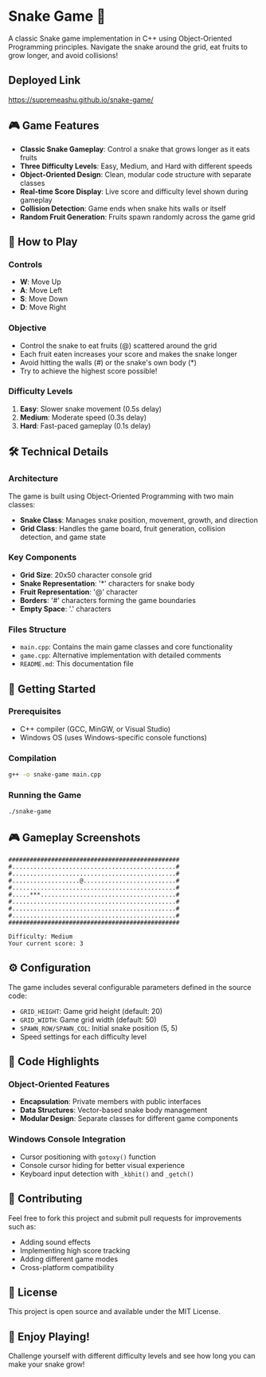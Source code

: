 # Snake Game 🐍

A classic Snake game implementation in C++ using Object-Oriented Programming principles. Navigate the snake around the grid, eat fruits to grow longer, and avoid collisions!
## Deployed Link 
  https://supremeashu.github.io/snake-game/
## 🎮 Game Features

- **Classic Snake Gameplay**: Control a snake that grows longer as it eats fruits
- **Three Difficulty Levels**: Easy, Medium, and Hard with different speeds
- **Object-Oriented Design**: Clean, modular code structure with separate classes
- **Real-time Score Display**: Live score and difficulty level shown during gameplay
- **Collision Detection**: Game ends when snake hits walls or itself
- **Random Fruit Generation**: Fruits spawn randomly across the game grid

## 🎯 How to Play

### Controls

- **W**: Move Up
- **A**: Move Left
- **S**: Move Down
- **D**: Move Right

### Objective

- Control the snake to eat fruits (@) scattered around the grid
- Each fruit eaten increases your score and makes the snake longer
- Avoid hitting the walls (#) or the snake's own body (\*)
- Try to achieve the highest score possible!

### Difficulty Levels

1. **Easy**: Slower snake movement (0.5s delay)
2. **Medium**: Moderate speed (0.3s delay)
3. **Hard**: Fast-paced gameplay (0.1s delay)

## 🛠️ Technical Details

### Architecture

The game is built using Object-Oriented Programming with two main classes:

- **Snake Class**: Manages snake position, movement, growth, and direction
- **Grid Class**: Handles the game board, fruit generation, collision detection, and game state

### Key Components

- **Grid Size**: 20x50 character console grid
- **Snake Representation**: '\*' characters for snake body
- **Fruit Representation**: '@' character
- **Borders**: '#' characters forming the game boundaries
- **Empty Space**: '.' characters

### Files Structure

- `main.cpp`: Contains the main game classes and core functionality
- `game.cpp`: Alternative implementation with detailed comments
- `README.md`: This documentation file

## 🚀 Getting Started

### Prerequisites

- C++ compiler (GCC, MinGW, or Visual Studio)
- Windows OS (uses Windows-specific console functions)

### Compilation

```bash
g++ -o snake-game main.cpp
```

### Running the Game

```bash
./snake-game
```

## 🎮 Gameplay Screenshots

```
################################################
#..............................................#
#..............................................#
#...................@..........................#
#..............................................#
#.....***......................................#
#..............................................#
#..............................................#
#..............................................#
################################################

Difficulty: Medium
Your current score: 3
```

## ⚙️ Configuration

The game includes several configurable parameters defined in the source code:

- `GRID_HEIGHT`: Game grid height (default: 20)
- `GRID_WIDTH`: Game grid width (default: 50)
- `SPAWN_ROW/SPAWN_COL`: Initial snake position (5, 5)
- Speed settings for each difficulty level

## 🔧 Code Highlights

### Object-Oriented Features

- **Encapsulation**: Private members with public interfaces
- **Data Structures**: Vector-based snake body management
- **Modular Design**: Separate classes for different game components

### Windows Console Integration

- Cursor positioning with `gotoxy()` function
- Console cursor hiding for better visual experience
- Keyboard input detection with `_kbhit()` and `_getch()`

## 🤝 Contributing

Feel free to fork this project and submit pull requests for improvements such as:

- Adding sound effects
- Implementing high score tracking
- Adding different game modes
- Cross-platform compatibility

## 📝 License

This project is open source and available under the MIT License.

## 🎉 Enjoy Playing!

Challenge yourself with different difficulty levels and see how long you can make your snake grow!

